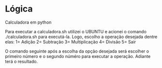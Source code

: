 # Lógica
Calculadora em python

Para executar a calculadora.sh utilizei o UBUNTU e acionei o comando ./calculadora.sh para executá-la. 
Logo, escolho a operação desejada dentre elas: 
1= Adição
2= Subtração
3= Multiplicação
4= Divisão
5= Sair

O comando seguinte após a escolha da opção desejada será escolher o primeiro número e o segundo núméro para executar a operação.
Adiante terá o resultado.

